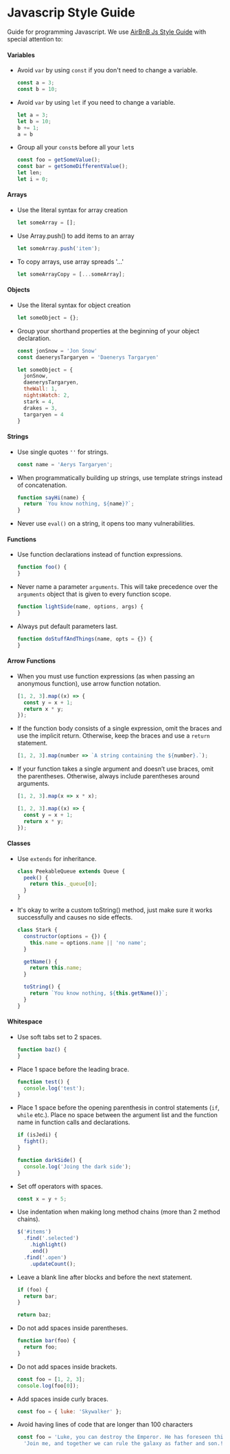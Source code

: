 # Javascrip Style Guide

Guide for programming Javascript.
We use [AirBnB Js Style Guide](https://github.com/airbnb/javascript) with special attention to:

#### Variables

  - Avoid `var` by using `const` if you don't need to change a variable.

    ```javascript
    const a = 3;
    const b = 10;
    ```

  - Avoid `var` by using `let` if you need to change a variable.

    ```javascript
    let a = 3;
    let b = 10;
    b += 1;
    a = b
    ```

  - Group all your `const`s before all your `let`s

    ```javascript
    const foo = getSomeValue();
    const bar = getSomeDifferentValue();
    let len;
    let i = 0;
    ```

#### Arrays

  - Use the literal syntax for array creation
    ```javascript
    let someArray = [];
    ```

  - Use Array.push() to add items to an array
    ```javascript
    let someArray.push('item');
    ```

  - To copy arrays, use array spreads '...'
    ```javascript
    let someArrayCopy = [...someArray];
    ```

#### Objects

  - Use the literal syntax for object creation
    ```javascript
    let someObject = {};
    ```

  - Group your shorthand properties at the beginning of your object declaration.
    ```javascript
    const jonSnow = 'Jon Snow'
    const daenerysTargaryen = 'Daenerys Targaryen'

    let someObject = {
      jonSnow,
      daenerysTargaryen,
      theWall: 1,
      nightsWatch: 2,
      stark = 4,
      drakes = 3,
      targaryen = 4
    }
    ```

#### Strings

  - Use single quotes `''` for strings.

    ```javascript
    const name = 'Aerys Targaryen';
    ```

  - When programmatically building up strings, use template strings instead of concatenation.

    ```javascript
    function sayHi(name) {
      return `You know nothing, ${name}?`;
    }
    ```

  - Never use `eval()` on a string, it opens too many vulnerabilities.

#### Functions

  - Use function declarations instead of function expressions.

    ```javascript
    function foo() {
    }
    ```

  - Never name a parameter `arguments`. This will take precedence over the `arguments` object that is given to every function scope.

    ```javascript
    function lightSide(name, options, args) {
    }
    ```

  - Always put default parameters last.

    ```javascript
    function doStuffAndThings(name, opts = {}) {
    }
    ```

#### Arrow Functions

  - When you must use function expressions (as when passing an anonymous function), use arrow function notation.

    ```javascript
    [1, 2, 3].map((x) => {
      const y = x + 1;
      return x * y;
    });
    ```

  - If the function body consists of a single expression, omit the braces and use the implicit return. Otherwise, keep the braces and use a `return` statement.

    ```javascript
    [1, 2, 3].map(number => `A string containing the ${number}.`);
    ```

  - If your function takes a single argument and doesn’t use braces, omit the parentheses. Otherwise, always include parentheses around arguments.

    ```javascript
    [1, 2, 3].map(x => x * x);

    [1, 2, 3].map((x) => {
      const y = x + 1;
      return x * y;
    });
    ```

#### Classes

  - Use `extends` for inheritance.

    ```javascript
    class PeekableQueue extends Queue {
      peek() {
        return this._queue[0];
      }
    }
    ```

  - It's okay to write a custom toString() method, just make sure it works successfully and causes no side effects.

    ```javascript
    class Stark {
      constructor(options = {}) {
        this.name = options.name || 'no name';
      }

      getName() {
        return this.name;
      }

      toString() {
        return `You know nothing, ${this.getName()}`;
      }
    }
    ```

#### Whitespace

  - Use soft tabs set to 2 spaces.

    ```javascript
    function baz() {
    }
    ```

  - Place 1 space before the leading brace.

    ```javascript
    function test() {
      console.log('test');
    }
    ```

  - Place 1 space before the opening parenthesis in control statements (`if`, `while` etc.). Place no space between the argument list and the function name in function calls and declarations.

    ```javascript
    if (isJedi) {
      fight();
    }

    function darkSide() {
      console.log('Joing the dark side');
    }
    ```

  - Set off operators with spaces.

    ```javascript
    const x = y + 5;
    ```

  - Use indentation when making long method chains (more than 2 method chains).

    ```javascript
    $('#items')
      .find('.selected')
        .highlight()
        .end()
      .find('.open')
        .updateCount();
    ```

  - Leave a blank line after blocks and before the next statement.

    ```javascript
    if (foo) {
      return bar;
    }

    return baz;
    ```

  - Do not add spaces inside parentheses.

    ```javascript
    function bar(foo) {
      return foo;
    }
    ```

  - Do not add spaces inside brackets.

    ```javascript
    const foo = [1, 2, 3];
    console.log(foo[0]);
    ```

  - Add spaces inside curly braces.

    ```javascript
    const foo = { luke: 'Skywalker' };
    ```

  - Avoid having lines of code that are longer than 100 characters

    ```javascript
    const foo = 'Luke, you can destroy the Emperor. He has foreseen this. It is your destiny. ' +
      'Join me, and together we can rule the galaxy as father and son.!';
    ```

